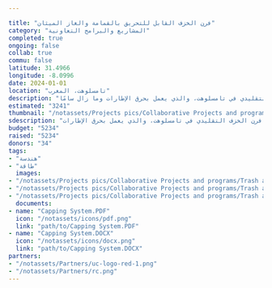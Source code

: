 ```yaml
---

title: "فرن الخزف القابل للتحريق بالقمامة والغاز الميثان"
category: "المشاريع والبرامج التعاونية"
completed: true
ongoing: false
collab: true
commu: false
latitude: 31.4966
longitude: -8.0996
date: 2024-01-01
location: "تامسلوهت، المغرب"
description: "خلال العام الأكاديمي 2017-2018، أنشأت المجتمعات المتماسكة مشروع تخرج لطلاب الهندسة الميكانيكية. كان الفريق مؤلفًا أيضًا من طالبي هندسة البيئة واحدة، وأستاذ في الهندسة البيئية، ومدرس في الخزف الذين عملوا سويًا لإيجاد أفضل حلا ممكنًا لمعالجة فرن الخزف التقليدي في تامسلوهت، والذي يعمل بحرق الإطارات وما زال سامًا."
estimated: "3241"
thumbnail: "/notassets/Projects pics/Collaborative Projects and programs/Trash and Methane Gas Powered Pottery Kiln/somekindameeting.webp"
sdescription: "معالجة فرن الخزف التقليدي في تامسلوهت، والذي يعمل بحرق الإطارات."
budget: "5234"
raised: "5234"
donors: "34"
tags:
- "هندسة"
- "طاقة"
  images:
- "/notassets/Projects pics/Collaborative Projects and programs/Trash and Methane Gas Powered Pottery Kiln/somekindameeting.webp"
- "/notassets/Projects pics/Collaborative Projects and programs/Trash and Methane Gas Powered Pottery Kiln/pic1.webp"
- "/notassets/Projects pics/Collaborative Projects and programs/Trash and Methane Gas Powered Pottery Kiln/pic2.webp"
  documents:
- name: "Capping System.PDF"
  icon: "/notassets/icons/pdf.png"
  link: "path/to/Capping System.PDF"
- name: "Capping System.DOCX"
  icon: "/notassets/icons/docx.png"
  link: "path/to/Capping System.DOCX"
partners:
- "/notassets/Partners/uc-logo-red-1.png"
- "/notassets/Partners/rc.png"
---
```

